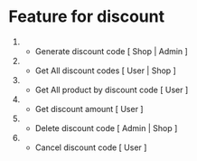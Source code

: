 # Feature for discount

1. - Generate discount code [ Shop | Admin ]
2. - Get All discount codes [ User | Shop ]
3. - Get All product by discount code [ User ]
4. - Get discount amount [ User ]
5. - Delete discount code [ Admin | Shop ]
6. - Cancel discount code [ User ]
